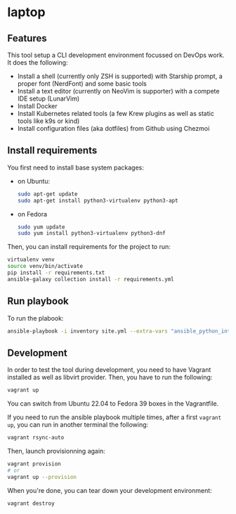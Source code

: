 # laptop

## Features

This tool setup a CLI development environment focussed on DevOps work. It does the following:
- Install a shell (currently only ZSH is supported) with Starship prompt, a proper font (NerdFont) and some basic tools
- Install a text editor (currently on NeoVim is supporter) with a compete IDE setup (LunarVim)
- Install Docker
- Install Kubernetes related tools (a few Krew plugins as well as static tools like k9s or kind)
- Install configuration files (aka dotfiles) from Github using Chezmoi

## Install requirements

You first need to install base system packages:

- on Ubuntu:
  
  ```bash
  sudo apt-get update
  sudo apt-get install python3-virtualenv python3-apt
  ```
- on Fedora
  
  ```bash
  sudo yum update
  sudo yum install python3-virtualenv python3-dnf
  ```
Then, you can install requirements for the project to run:

```bash
virtualenv venv
source venv/bin/activate
pip install -r requirements.txt
ansible-galaxy collection install -r requirements.yml
```

## Run playbook

To run the plabook:

```bash
ansible-playbook -i inventory site.yml --extra-vars "ansible_python_interpreter=/usr/bin/python3"
```

## Development

In order to test the tool during development, you need to have Vagrant installed as well as libvirt provider.
Then, you have to run the following:

```bash
vagrant up
```

You can switch from Ubuntu 22.04 to Fedora 39 boxes in the Vagrantfile.

If you need to run the ansible playbook multiple times, after a first `vagrant up`, you can run in another terminal the following:

```bash
vagrant rsync-auto
```

Then, launch provisionning again:

```bash
vagrant provision
# or
vagrant up --provision
```

When you're done, you can tear down your development environment:

```bash
vagrant destroy
```